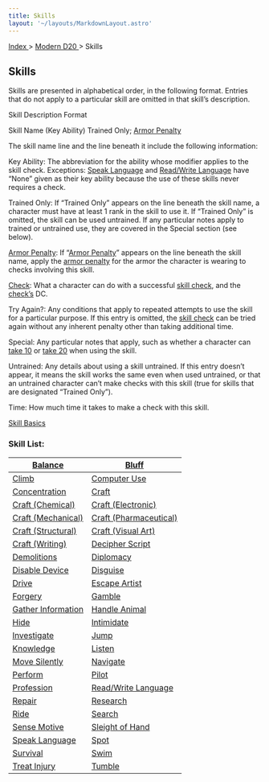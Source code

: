```yaml
---
title: Skills
layout: '~/layouts/MarkdownLayout.astro'
---
```


[ Index ](/) > [ Modern D20 ](/modern.d20.srd) > Skills

## Skills

Skills are presented in alphabetical order, in the following format. Entries
that do not apply to a particular skill are omitted in that skill’s
description.

Skill Description Format

Skill Name (Key Ability) Trained Only; [Armor Penalty](/modern.d20.srd/equipment/armor.general)

The skill name line and the line beneath it include the following information:

Key Ability: The abbreviation for the ability whose modifier applies to the
skill check. Exceptions: [Speak Language](/modern.d20.srd/skills/speak.language) and [Read/Write Language](/modern.d20.srd/skills/read.write.language) have “None” given as
their key ability because the use of these skills never requires a check.

Trained Only: If “Trained Only” appears on the line beneath the skill name, a
character must have at least 1 rank in the skill to use it. If “Trained Only”
is omitted, the skill can be used untrained. If any particular notes apply to
trained or untrained use, they are covered in the Special section (see below).

[Armor Penalty](/modern.d20.srd/equipment/armor.general): If “[Armor Penalty](/modern.d20.srd/equipment/armor.general)” appears on the line beneath
the skill name, apply the [armor penalty](/modern.d20.srd/equipment/armor.general) for the armor the character
is wearing to checks involving this skill.

[Check](/modern.d20.srd/skills/skill.basics.php#skill): What a character can
do with a successful [skill check](/modern.d20.srd/skills/skill.basics.php#skill), and the
[check’s](/modern.d20.srd/skills/skill.basics.php#skill) DC.

Try Again?: Any conditions that apply to repeated attempts to use the skill
for a particular purpose. If this entry is omitted, the [skill check](/modern.d20.srd/skills/skill.basics.php#skill) can be tried again
without any inherent penalty other than taking additional time.

Special: Any particular notes that apply, such as whether a character can
[take 10](/modern.d20.srd/skills/skill.basics.php#take10) or [take 20](/modern.d20.srd/skills/skill.basics.php#take20) when using the skill.

Untrained: Any details about using a skill untrained. If this entry doesn’t
appear, it means the skill works the same even when used untrained, or that an
untrained character can’t make checks with this skill (true for skills that
are designated “Trained Only”).

Time: How much time it takes to make a check with this skill.

[Skill Basics](/modern.d20.srd/skills/skill.basics)

### Skill List:

| [Balance](/modern.d20.srd/skills/balance) | [Bluff](/modern.d20.srd/skills/bluff) |
|---|---|
| [Climb](/modern.d20.srd/skills/climb) | [Computer Use](/modern.d20.srd/skills/computer.use) |
| [Concentration](/modern.d20.srd/skills/concentration) | [Craft](/modern.d20.srd/skills/craft) |
| [Craft (Chemical)](/modern.d20.srd/skills/craft.chemical) | [Craft (Electronic)](/modern.d20.srd/skills/craft.electronic) |
| [Craft (Mechanical)](/modern.d20.srd/skills/craft.mechanical) | [Craft (Pharmaceutical)](/modern.d20.srd/skills/craft.pharmaceutical) |
| [Craft (Structural)](/modern.d20.srd/skills/craft.structural) | [Craft (Visual Art)](/modern.d20.srd/skills/craft.visual.art) |
| [Craft (Writing)](/modern.d20.srd/skills/craft.writing) | [Decipher Script](/modern.d20.srd/skills/decipher.script) |
| [Demolitions](/modern.d20.srd/skills/demolitions) | [Diplomacy](/modern.d20.srd/skills/diplomacy) |
| [Disable Device](/modern.d20.srd/skills/disable.device) | [Disguise](/modern.d20.srd/skills/disguise) |
| [Drive](/modern.d20.srd/skills/drive) | [Escape Artist](/modern.d20.srd/skills/escape.artist) |
| [Forgery](/modern.d20.srd/skills/forgery) | [Gamble](/modern.d20.srd/skills/gamble) |
| [Gather Information](/modern.d20.srd/skills/gather.information) | [Handle Animal](/modern.d20.srd/skills/handle.animal) |
| [Hide](/modern.d20.srd/skills/hide) | [Intimidate](/modern.d20.srd/skills/intimidate) |
| [Investigate](/modern.d20.srd/skills/investigate) | [Jump](/modern.d20.srd/skills/jump) |
| [Knowledge](/modern.d20.srd/skills/knowledge) | [Listen](/modern.d20.srd/skills/listen) |
| [Move Silently](/modern.d20.srd/skills/move.silently) | [Navigate](/modern.d20.srd/skills/navigate) |
| [Perform](/modern.d20.srd/skills/perform) | [Pilot](/modern.d20.srd/skills/pilot) |
| [Profession](/modern.d20.srd/skills/profession) | [Read/Write Language](/modern.d20.srd/skills/read.write.language) |
| [Repair](/modern.d20.srd/skills/repair) | [Research](/modern.d20.srd/skills/research) |
| [Ride](/modern.d20.srd/skills/ride) | [Search](/modern.d20.srd/skills/search) |
| [Sense Motive](/modern.d20.srd/skills/sense.motive) | [Sleight of Hand](/modern.d20.srd/skills/sleight.of.hand) |
| [Speak Language](/modern.d20.srd/skills/speak.language) | [Spot](/modern.d20.srd/skills/spot) |
| [Survival](/modern.d20.srd/skills/survival) | [Swim](/modern.d20.srd/skills/swim) |
| [Treat Injury](/modern.d20.srd/skills/treat.injury) | [Tumble](/modern.d20.srd/skills/tumble) |
